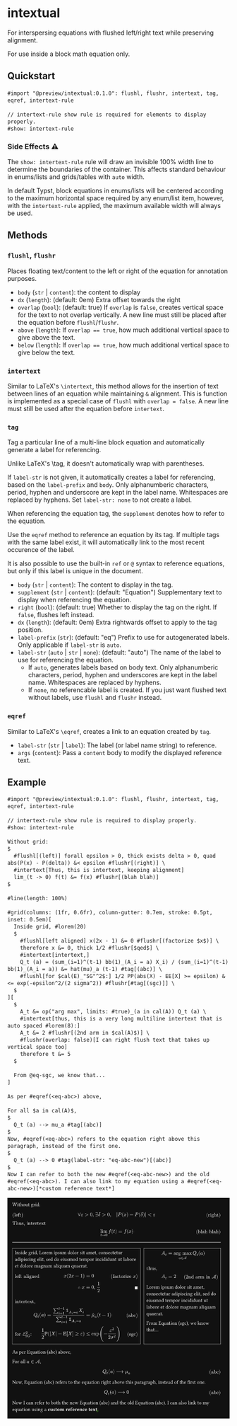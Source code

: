 # intextual

For interspersing equations with flushed left/right text while preserving alignment.

For use inside a block math equation only.

## Quickstart

```typst
#import "@preview/intextual:0.1.0": flushl, flushr, intertext, tag, eqref, intertext-rule

// intertext-rule show rule is required for elements to display properly.
#show: intertext-rule
```

### Side Effects ⚠️

The `show: intertext-rule` rule will draw an invisible 100% width line to determine the boundaries of the container. This affects standard behaviour in enums/lists and grids/tables with `auto` width.

In default Typst, block equations in enums/lists will be centered according to the maximum horizontal space required by any enum/list item, however, with the `intertext-rule` applied, the maximum available width will always be used.

## Methods

### `flushl`, `flushr`

Places floating text/content to the left or right of the equation for annotation purposes.

- `body` (`str` | `content`): the content to display
- `dx` (`length`): (default: 0em) Extra offset towards the right
- `overlap` (`bool`): (default: true) If `overlap` is `false`, creates vertical space for the text
  to not overlap vertically. A new line must still be placed after the equation before
  `flushl`/`flushr`.
- `above` (`length`): If `overlap == true`, how much additional vertical space to give above the text.
- `below` (`length`): If `overlap == true`, how much additional vertical space to give below the text.

### `intertext`

Similar to LaTeX's `\intertext`, this method allows for the insertion of text between lines of an equation while maintaining `&` alignment. This is function is implemented as a special case of `flushl` with `overlap = false`. A new line must still be used after the equation before `intertext`.

### `tag`

Tag a particular line of a multi-line block equation and automatically generate a label
for referencing.

Unlike LaTeX's \tag, it doesn't automatically wrap with parentheses.

If `label-str` is not given, it automatically creates a label for referencing, based on the
`label-prefix` and `body`. Only alphanumberic characters, period, hyphen and underscore are
kept in the label name. Whitespaces are replaced by hyphens. Set `label-str: none` to not
create a label.

When referencing the equation tag, the `supplement` denotes how to refer to the equation.

Use the `eqref` method to reference an equation by its tag. If multiple tags with the same
label exist, it will automatically link to the most recent occurence of the label.

It is also possible to use the built-in `ref` or `@` syntax to reference equations, but only
if this label is unique in the document.

- `body` (`str` | `content`): The content to display in the tag.
- `supplement` (`str` | `content`): (default: "Equation") Supplementary text to display when referencing the equation.
- `right` (`bool`): (default: true) Whether to display the tag on the right. If `false`, flushes left instead.
- `dx` (`length`): (default: 0em) Extra rightwards offset to apply to the tag position.
- `label-prefix` (`str`): (default: "eq") Prefix to use for autogenerated labels. Only applicable if `label-str` is `auto`.
- `label-str` (`auto` | `str` | `none`): (default: "auto") The name of the label to use for referencing the equation.
  - If `auto`, generates labels based on body text. Only alphanumberic characters, period,
    hyphen and underscores are kept in the label name. Whitespaces are replaced by hyphens.
  - If `none`, no referencable label is created. If you just want flushed text without labels, use `flushl` and `flushr` instead.

### `eqref`

Similar to LaTeX's `\eqref`, creates a link to an equation created by `tag`.

- `label-str` (`str` | `label`): The label (or label name string) to reference.
- `args` (`content`): Pass a `content` body to modify the displayed reference text.

## Example

```typst
#import "@preview/intextual:0.1.0": flushl, flushr, intertext, tag, eqref, intertext-rule

// intertext-rule show rule is required to display properly.
#show: intertext-rule

Without grid:
$
  #flushl[(left)] forall epsilon > 0, thick exists delta > 0, quad abs(P(x) - P(delta)) &< epsilon #flushr[(right)] \
  #intertext[Thus, this is intertext, keeping alignment]
  lim_(t -> 0) f(t) &= f(x) #flushr[(blah blah)]
$

#line(length: 100%)

#grid(columns: (1fr, 0.6fr), column-gutter: 0.7em, stroke: 0.5pt, inset: 0.5em)[
  Inside grid, #lorem(20)
  $
    #flushl[left aligned] x(2x - 1) &= 0 #flushr[(factorize $x$)] \
    therefore x &= 0, thick 1/2 #flushr[$qed$] \
    #intertext[intertext,]
    Q_t (a) = (sum_(i=1)^(t-1) bb(1)_(A_i = a) X_i) / (sum_(i=1)^(t-1) bb(1)_(A_i = a)) &= hat(mu)_a (t-1) #tag[(abc)] \
    #flushl[for $cal(E)_"SG"^2$:] 1/2 PP(abs(X) - EE[X] >= epsilon) &<= exp(-epsilon^2/(2 sigma^2)) #flushr[#tag[(sgc)]] \
  $
][
  $
    A_t &= op("arg max", limits: #true)_(a in cal(A)) Q_t (a) \
    #intertext[thus, this is a very long multiline intertext that is auto spaced #lorem(8):]
    A_t &= 2 #flushr[(2nd arm in $cal(A)$)] \
    #flushr(overlap: false)[I can right flush text that takes up vertical space too]
    therefore t &= 5
  $

  From @eq-sgc, we know that...
]

As per #eqref(<eq-abc>) above,

For all $a in cal(A)$,
$
  Q_t (a) --> mu_a #tag[(abc)]
$
Now, #eqref(<eq-abc>) refers to the equation right above this paragraph, instead of the first one.
$
  Q_t (a) --> 0 #tag(label-str: "eq-abc-new")[(abc)]
$
Now I can refer to both the new #eqref(<eq-abc-new>) and the old #eqref(<eq-abc>). I can also link to my equation using a #eqref(<eq-abc-new>)[*custom reference text*]
```

[![Example](imgs/example.png)](./example.pdf)